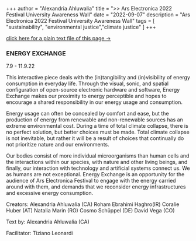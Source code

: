 +++
author = "Alexandria Ahluwalia"
title = ">> Ars Electronica 2022 Festival University Awareness Wall"
date = "2022-09-07"
description = "Ars Electronica 2022 Festival University Awareness Wall"
tags = [
    "sustainability",
    "environmental justice","climate justice"
]
+++

<a href="https://lexahl.github.io/maie/txt/ars.txt" target="_blank">click here for a plain text file of this page →</a>

### ENERGY EXCHANGE

7.9 - 11.9.22
 
This interactive piece deals with the (in)tangibility and (in)visibility of energy consumption in everyday life. Through the visual, sonic, and spatial configuration of open-source electronic hardware and software, Energy Exchange makes our proximity to energy perceptible and hopes to encourage a shared responsibility in our energy usage and consumption.

Energy usage can often be concealed by comfort and ease, but the production of energy from renewable and non-renewable sources has an extreme environmental cost. During a time of total climate collapse, there is no perfect solution, but better choices must be made. Total climate collapse is not inevitable, but rather it will be a result of choices that continually do not prioritize nature and our environments. 

Our bodies consist of more individual microorganisms than human cells and the interactions within our species, with nature and other living beings, and finally, our interaction with technology and artificial systems connect us. We as humans are not exceptional. Energy Exchange is an opportunity for the audience of Ars Electronica Festival to engage with the energy carried around with them, and demands that we reconsider energy infrastructures and excessive energy consumption.



Creators:
Alexandria Ahluwalia (CA)
Roham Ebrahimi Haghro(IR)
Coralie Huber (AT)
Natalia Marin (RO)
Cosmo Schüppel (DE)
David Vega (CO)

Text by: Alexandria Ahluwalia (CA)

Facilitator: Tiziano Leonardi 